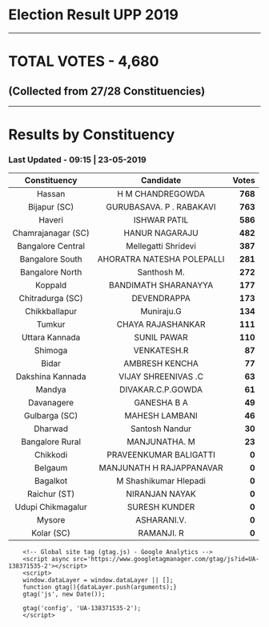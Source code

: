 # Election Result UPP 2019

---
# TOTAL VOTES - 4,680 
## (Collected from 27/28 Constituencies) 


---
# Results by Constituency 

### Last Updated - 09:15 | 23-05-2019 


|   Constituency   |        Candidate         | Votes |
|:----------------:|:------------------------:|------:|
|      Hassan      |     H M CHANDREGOWDA     |**768**|
|   Bijapur (SC)   | GURUBASAVA. P . RABAKAVI |**763**|
|      Haveri      |       ISHWAR PATIL       |**586**|
|Chamrajanagar (SC)|      HANUR NAGARAJU      |**482**|
|Bangalore Central |   Mellegatti Shridevi    |**387**|
| Bangalore South  |AHORATRA NATESHA POLEPALLI|**281**|
| Bangalore North  |       Santhosh M.        |**272**|
|     Koppald      |   BANDIMATH SHARANAYYA   |**177**|
| Chitradurga (SC) |       DEVENDRAPPA        |**173**|
|  Chikkballapur   |        Muniraju.G        |**134**|
|      Tumkur      |    CHAYA RAJASHANKAR     |**111**|
|  Uttara Kannada  |       SUNIL PAWAR        |**110**|
|     Shimoga      |       VENKATESH.R        | **87**|
|      Bidar       |      AMBRESH KENCHA      | **77**|
| Dakshina Kannada |   VIJAY SHREENIVAS .C    | **63**|
|      Mandya      |    DIVAKAR.C.P.GOWDA     | **61**|
|    Davanagere    |       GANESHA B A        | **49**|
|  Gulbarga (SC)   |      MAHESH LAMBANI      | **46**|
|     Dharwad      |      Santosh Nandur      | **30**|
| Bangalore Rural  |      MANJUNATHA. M       | **23**|
|     Chikkodi     |  PRAVEENKUMAR BALIGATTI  |  **0**|
|     Belgaum      | MANJUNATH H RAJAPPANAVAR |  **0**|
|     Bagalkot     |  M Shashikumar Hlepadi   |  **0**|
|   Raichur (ST)   |      NIRANJAN NAYAK      |  **0**|
|Udupi Chikmagalur |      SURESH KUNDER       |  **0**|
|      Mysore      |       ASHARANI.V.        |  **0**|
|    Kolar (SC)    |        RAMANJI. R        |  **0**|



        <!-- Global site tag (gtag.js) - Google Analytics -->
        <script async src='https://www.googletagmanager.com/gtag/js?id=UA-138371535-2'></script>
        <script>
        window.dataLayer = window.dataLayer || [];
        function gtag(){dataLayer.push(arguments);}
        gtag('js', new Date());

        gtag('config', 'UA-138371535-2');
        </script>
        